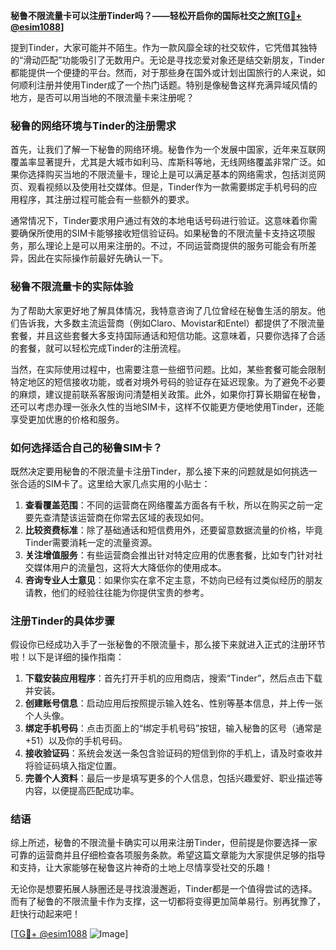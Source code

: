 **秘鲁不限流量卡可以注册Tinder吗？——轻松开启你的国际社交之旅[[TG💪+ @esim1088](https://t.me/s/esim1088)]**

提到Tinder，大家可能并不陌生。作为一款风靡全球的社交软件，它凭借其独特的“滑动匹配”功能吸引了无数用户。无论是寻找恋爱对象还是结交新朋友，Tinder都能提供一个便捷的平台。然而，对于那些身在国外或计划出国旅行的人来说，如何顺利注册并使用Tinder成了一个热门话题。特别是像秘鲁这样充满异域风情的地方，是否可以用当地的不限流量卡来注册呢？

### 秘鲁的网络环境与Tinder的注册需求

首先，让我们了解一下秘鲁的网络环境。秘鲁作为一个发展中国家，近年来互联网覆盖率显著提升，尤其是大城市如利马、库斯科等地，无线网络覆盖非常广泛。如果你选择购买当地的不限流量卡，理论上是可以满足基本的网络需求，包括浏览网页、观看视频以及使用社交媒体。但是，Tinder作为一款需要绑定手机号码的应用程序，其注册过程可能会有一些额外的要求。

通常情况下，Tinder要求用户通过有效的本地电话号码进行验证。这意味着你需要确保所使用的SIM卡能够接收短信验证码。如果秘鲁的不限流量卡支持这项服务，那么理论上是可以用来注册的。不过，不同运营商提供的服务可能会有所差异，因此在实际操作前最好先确认一下。

### 秘鲁不限流量卡的实际体验

为了帮助大家更好地了解具体情况，我特意咨询了几位曾经在秘鲁生活的朋友。他们告诉我，大多数主流运营商（例如Claro、Movistar和Entel）都提供了不限流量套餐，并且这些套餐大多支持国际通话和短信功能。这意味着，只要你选择了合适的套餐，就可以轻松完成Tinder的注册流程。

当然，在实际使用过程中，也需要注意一些细节问题。比如，某些套餐可能会限制特定地区的短信接收功能，或者对境外号码的验证存在延迟现象。为了避免不必要的麻烦，建议提前联系客服询问清楚相关政策。此外，如果你打算长期留在秘鲁，还可以考虑办理一张永久性的当地SIM卡，这样不仅能更方便地使用Tinder，还能享受更加优惠的价格和服务。

### 如何选择适合自己的秘鲁SIM卡？

既然决定要用秘鲁的不限流量卡注册Tinder，那么接下来的问题就是如何挑选一张合适的SIM卡了。这里给大家几点实用的小贴士：

1. **查看覆盖范围**：不同的运营商在网络覆盖方面各有千秋，所以在购买之前一定要先查清楚该运营商在你常去区域的表现如何。
2. **比较资费标准**：除了基础通话和短信费用外，还要留意数据流量的价格，毕竟Tinder需要消耗一定的流量资源。
3. **关注增值服务**：有些运营商会推出针对特定应用的优惠套餐，比如专门针对社交媒体用户的流量包，这将大大降低你的使用成本。
4. **咨询专业人士意见**：如果你实在拿不定主意，不妨向已经有过类似经历的朋友请教，他们的经验往往能为你提供宝贵的参考。

### 注册Tinder的具体步骤

假设你已经成功入手了一张秘鲁的不限流量卡，那么接下来就进入正式的注册环节啦！以下是详细的操作指南：

1. **下载安装应用程序**：首先打开手机的应用商店，搜索“Tinder”，然后点击下载并安装。
2. **创建账号信息**：启动应用后按照提示输入姓名、性别等基本信息，并上传一张个人头像。
3. **绑定手机号码**：点击页面上的“绑定手机号码”按钮，输入秘鲁的区号（通常是+51）以及你的手机号码。
4. **接收验证码**：系统会发送一条包含验证码的短信到你的手机上，请及时查收并将验证码填入指定位置。
5. **完善个人资料**：最后一步是填写更多的个人信息，包括兴趣爱好、职业描述等内容，以便提高匹配成功率。

### 结语

综上所述，秘鲁的不限流量卡确实可以用来注册Tinder，但前提是你要选择一家可靠的运营商并且仔细检查各项服务条款。希望这篇文章能为大家提供足够的指导和支持，让大家能够在秘鲁这片神奇的土地上尽情享受社交的乐趣！

无论你是想要拓展人脉圈还是寻找浪漫邂逅，Tinder都是一个值得尝试的选择。而有了秘鲁的不限流量卡作为支撑，这一切都将变得更加简单易行。别再犹豫了，赶快行动起来吧！

[[TG💪+ @esim1088](https://t.me/s/esim1088) ![Image](https://i.postimg.cc/4NQfJmqS/Snipaste-2025-05-13-00-14-12.png)]